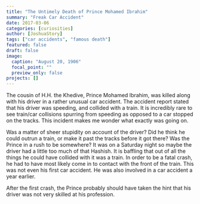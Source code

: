 ```yaml
---
title: "The Untimely Death of Prince Mohamed Ibrahim"
summary: "Freak Car Accident"
date: 2017-03-06
categories: [curiosities]
author: [JoshuaStory]
tags: ["car accidents", "famous death"]
featured: false
draft: false
image:
  caption: "August 20, 1906"
  focal_point: ""
  preview_only: false
projects: []
---
```

The cousin of H.H. the Khedive, Prince Mohamed Ibrahim, was killed along with his driver in a rather unusual car accident. The accident report stated that his driver was speeding, and collided with a train. It is incredibly rare to see train/car collisions spurring from speeding as opposed to a car stopped on the tracks. This incident makes me wonder what exactly was going on.

Was a matter of sheer stupidity on account of the driver? Did he think he could outrun a train, or make it past the tracks before it got there? Was the Prince in a rush to be somewhere? It was on a Saturday night so maybe the driver had a little too much of that Hashish. It is baffling that out of all the things he could have collided with it was a train. In order to be a fatal crash, he had to have most likely come in to contact with the front of the train. This was not even his first car accident. He was also involved in a car accident a year earlier.

After the first crash, the Prince probably should have taken the hint that his driver was not very skilled at his profession.
